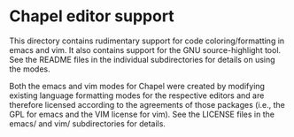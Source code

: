 Chapel editor support
=====================

This directory contains rudimentary support for code
coloring/formatting in emacs and vim.  It also contains support for
the GNU source-highlight tool.  See the README files in the individual
subdirectories for details on using the modes.

Both the emacs and vim modes for Chapel were created by modifying
existing language formatting modes for the respective editors and are
therefore licensed according to the agreements of those packages
(i.e., the GPL for emacs and the VIM license for vim).  See the
LICENSE files in the emacs/ and vim/ subdirectories for details.
